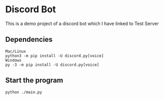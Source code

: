# Discord Bot
This is a demo project of a discord bot which I have linked to Test Server

## Dependencies
```
Mac/Linux
python3 -m pip install -U discord.py[voice]
Windows
py -3 -m pip install -U discord.py[voice]
```

## Start the program

```
python ./main.py
```